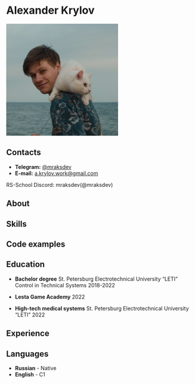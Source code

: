 # Alexander Krylov

<img src="avatar.jpg" width="300px" alt="avatar">

## Contacts

* **Telegram:** [@mraksdev](https://t.me/mraksdev)
* **E-mail:** <a.krylov.work@gmail.com>

RS-School Discord: mraksdev(@mraksdev)

## About

## Skills

## Code examples

## Education

* **Bachelor degree**
St. Petersburg Electrotechnical University “LETI”
Control in Technical Systems
2018-2022

* **Lesta Game Academy**
2022

* **High-tech medical systems**
St. Petersburg Electrotechnical University “LETI”
2022

## Experience

## Languages

* **Russian** - Native
* **English** - C1
